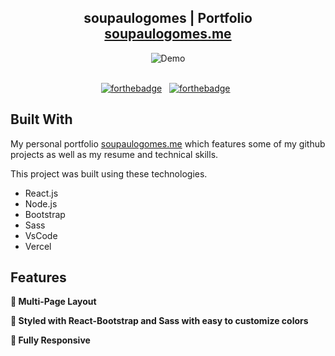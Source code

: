 <h2 align="center">
 soupaulogomes | Portfolio<br/>
  <a href="https://soupaulogomes.me/" target="_blank">soupaulogomes.me</a>
</h2>
<div align="center">
  <img alt="Demo" src="" />
</div>

<br/>

<center>

[![forthebadge](https://forthebadge.com/images/badges/built-with-love.svg)](https://forthebadge.com) &nbsp;
[![forthebadge](https://forthebadge.com/images/badges/made-with-javascript.svg)](https://forthebadge.com) &nbsp;
</center>

## Built With

My personal portfolio <a href="https://soupaulogomes.me/" target="_blank">soupaulogomes.me</a>
 which features some of my github projects as well as my resume and technical skills.<br/>

This project was built using these technologies.

- React.js
- Node.js
- Bootstrap
- Sass
- VsCode
- Vercel

## Features

**📖 Multi-Page Layout**

**🎨 Styled with React-Bootstrap and Sass with easy to customize colors**

**📱 Fully Responsive**
